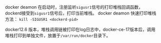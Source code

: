 docker deamon 在启动时，注册监听`sigusr1`信号的打印堆栈回调函数，dockerd接受到`sigusr1`信号后，打印当前堆栈。
docker deamon 快速打印堆栈方法：
```kill -SIGUSR1 <dockerd-pid>```

docker12.6 版本，堆栈调用链被打印在log日志中，docker-ce-17版本后，调用堆栈打印到单独文件，放置于`/var/run/docker`目录下。
